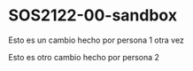 # SOS2122-00-sandbox
Esto es un cambio hecho por persona 1 otra vez

Esto es otro cambio hecho por persona 2

